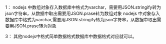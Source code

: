 1： nodejs 中数组对象存入数据库中格式为varchar，需要用JSON.stringify转为json字符串，从数据中取出需要用JSON.prase转为数组对象
     nodejs 中对象存入数据库中格式为varchar,需要用JSON.stringify转为json字符串，从数据中取出需要用JSON.prase转为对象


<!-- 2： nodejs 中对象存入数据库中格式为varchar，需要用node自带的querystring包，用querystring.stringify转为json字符串，从数据库中取出需要用querystring.prase转为对象 -->


3：  其他nodejs中格式简单数据格式数据库中数据格式对应就可以。